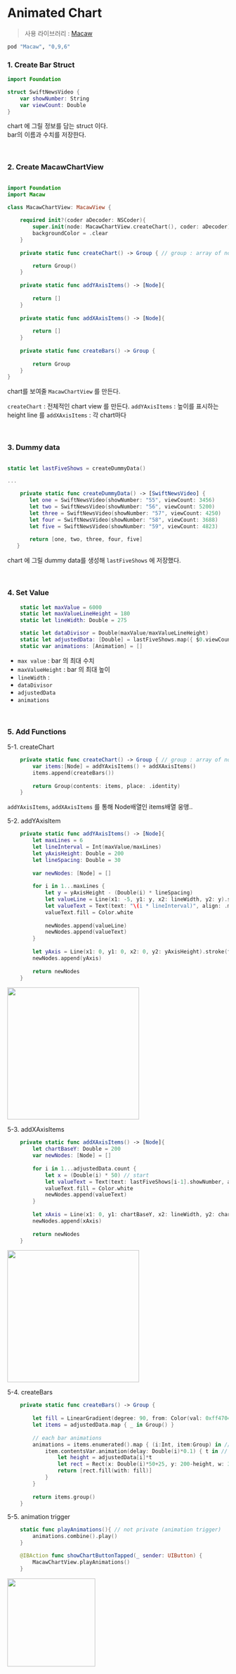 # Animated Chart

> 사용 라이브러리 : [Macaw](https://github.com/exyte/Macaw)

```sh
pod "Macaw", "0,9,6"
```
### 1. Create Bar Struct

```swift
import Foundation

struct SwiftNewsVideo {
    var showNumber: String
    var viewCount: Double
}
```
chart 에 그릴 정보를 담는 struct 이다.      
bar의 이름과 수치를 저장한다.

<br/>

### 2. Create MacawChartView

```swift

import Foundation
import Macaw

class MacawChartView: MacawView {
    
    required init?(coder aDecoder: NSCoder){
        super.init(node: MacawChartView.createChart(), coder: aDecoder)
        backgroundColor = .clear
    }
    
    private static func createChart() -> Group { // group : array of nodes

        return Group()
    }
    
    private static func addYAxisItems() -> [Node]{
        
        return []
    }
    
    private static func addXAxisItems() -> [Node]{
        
        return []
    }
    
    private static func createBars() -> Group {
        
        return Group
    }
}
```

chart를 보여줄 `MacawChartView` 를 만든다.   

`createChart` : 전체적인 chart view 를 만든다.
`addYAxisItems` : 높이를 표시하는 height line 를 
`addXAxisItems` : 각 chart마다 

<br/>

### 3. Dummy data

```swift

static let lastFiveShows = createDummyData()

...

    private static func createDummyData() -> [SwiftNewsVideo] {
       let one = SwiftNewsVideo(showNumber: "55", viewCount: 3456)
       let two = SwiftNewsVideo(showNumber: "56", viewCount: 5200)
       let three = SwiftNewsVideo(showNumber: "57", viewCount: 4250)
       let four = SwiftNewsVideo(showNumber: "58", viewCount: 3688)
       let five = SwiftNewsVideo(showNumber: "59", viewCount: 4823)
       
       return [one, two, three, four, five]
   }

```
chart 에 그릴 dummy data를 생성해 `lastFiveShows` 에 저장했다.

<br/>

### 4. Set Value

```swift
    static let maxValue = 6000
    static let maxValueLineHeight = 180
    static let lineWidth: Double = 275

    static let dataDivisor = Double(maxValue/maxValueLineHeight)
    static let adjustedData: [Double] = lastFiveShows.map({ $0.viewCount / dataDivisor }) // $0 : each item
    static var animations: [Animation] = []
```
- `max value` : bar 의 최대 수치
- `maxValueHeight` : bar 의 최대 높이
- `lineWidth` : 
- `dataDivisor`
- `adjustedData`
- `animations`

<br/>

### 5. Add Functions

5-1. createChart

```swift
    private static func createChart() -> Group { // group : array of nodes
        var items:[Node] = addYAxisItems() + addXAxisItems()
        items.append(createBars())
        
        return Group(contents: items, place: .identity)
    }
```

`addYAxisItems`, `addXAxisItems` 를 통해 Node배열인 items배열 웅앵..

5-2. addYAxisItem

```swift
    private static func addYAxisItems() -> [Node]{
        let maxLines = 6
        let lineInterval = Int(maxValue/maxLines)
        let yAxisHeight: Double = 200
        let lineSpacing: Double = 30
        
        var newNodes: [Node] = []
        
        for i in 1...maxLines {
            let y = yAxisHeight - (Double(i) * lineSpacing)
            let valueLine = Line(x1: -5, y1: y, x2: lineWidth, y2: y).stroke(fill: Color.white.with(a: 0.10))
            let valueText = Text(text: "\(i * lineInterval)", align: .max, baseline: .mid, place: .move(dx: -10, dy: y))
            valueText.fill = Color.white
            
            newNodes.append(valueLine)
            newNodes.append(valueText)
        }
        
        let yAxis = Line(x1: 0, y1: 0, x2: 0, y2: yAxisHeight).stroke(fill: Color.white.with(a: 0.25))
        newNodes.append(yAxis)
        
        return newNodes
    }
```
<img src="./screenshots/animchart1.png" width="300">

5-3. addXAxisItems

```swift
    private static func addXAxisItems() -> [Node]{
        let chartBaseY: Double = 200
        var newNodes: [Node] = []
        
        for i in 1...adjustedData.count {
            let x = (Double(i) * 50) // start
            let valueText = Text(text: lastFiveShows[i-1].showNumber, align: .max, baseline: .mid, place: .move(dx: x, dy: chartBaseY + 15))
            valueText.fill = Color.white
            newNodes.append(valueText)
        }
        
        let xAxis = Line(x1: 0, y1: chartBaseY, x2: lineWidth, y2: chartBaseY).stroke(fill: Color.white.with(a: 0.25))
        newNodes.append(xAxis)
        
        return newNodes
    }
```

<img src="./screenshots/animchart2.png" width="300">

5-4. createBars

```swift
    private static func createBars() -> Group {
        
        let fill = LinearGradient(degree: 90, from: Color(val: 0xff4704), to: Color(val: 0xff4704).with(a: 0.33))
        let items = adjustedData.map { _ in Group() }
        
        // each bar animations
        animations = items.enumerated().map { (i:Int, item:Group) in // i : index
            item.contentsVar.animation(delay: Double(i)*0.1) { t in // animation : left to right
                let height = adjustedData[i]*t
                let rect = Rect(x: Double(i)*50+25, y: 200-height, w: 30, h: height)
                return [rect.fill(with: fill)]
            }
        }
        
        return items.group()
    }
```
5-5. animation trigger

```swift
    static func playAnimations(){ // not private (animation trigger)
        animations.combine().play()
    }
```

```swift
    @IBAction func showChartButtonTapped(_ sender: UIButton) {
        MacawChartView.playAnimations()
    }
```

<img src="./screenshots/animchart3.gif" width="200">
